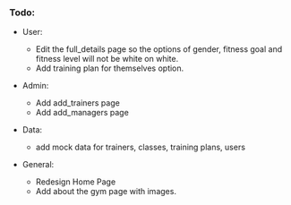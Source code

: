 ### Todo:

- User:

  - Edit the full_details page so the options of gender, fitness goal and fitness level will not be white on white.
  - Add training plan for themselves option.

- Admin:

  - Add add_trainers page
  - Add add_managers page

- Data:

  - add mock data for trainers, classes, training plans, users

- General:
  - Redesign Home Page
  - Add about the gym page with images.
